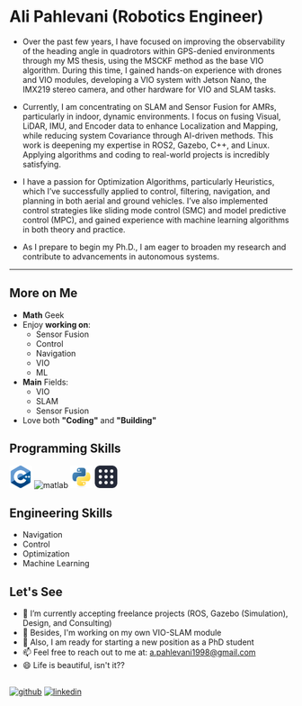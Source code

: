 # Ali Pahlevani (Robotics Engineer)
- Over the past few years, I have focused on improving the observability of the heading angle in quadrotors within GPS-denied environments through my MS thesis, using the MSCKF method as the base VIO algorithm. During this time, I gained hands-on experience with drones and VIO modules, developing a VIO system with Jetson Nano, the IMX219 stereo camera, and other hardware for VIO and SLAM tasks.

- Currently, I am concentrating on SLAM and Sensor Fusion for AMRs, particularly in indoor, dynamic environments. I focus on fusing Visual, LiDAR, IMU, and Encoder data to enhance Localization and Mapping, while reducing system Covariance through AI-driven methods. This work is deepening my expertise in ROS2, Gazebo, C++, and Linux. Applying algorithms and coding to real-world projects is incredibly satisfying.

- I have a passion for Optimization Algorithms, particularly Heuristics, which I’ve successfully applied to control, filtering, navigation, and planning in both aerial and ground vehicles. I’ve also implemented control strategies like sliding mode control (SMC) and model predictive control (MPC), and gained experience with machine learning algorithms in both theory and practice.

- As I prepare to begin my Ph.D., I am eager to broaden my research and contribute to advancements in autonomous systems.

---
## More on Me
* **Math** Geek
* Enjoy **working on**:
    - Sensor Fusion
    - Control
    - Navigation
    - VIO
    - ML
* **Main** Fields:
    - VIO
    - SLAM
    - Sensor Fusion
* Love both **"Coding"** and **"Building"**

## Programming Skills
<div><img src="https://raw.githubusercontent.com/devicons/devicon/master/icons/cplusplus/cplusplus-original.svg" alt="cplusplus" width="40" height="40"/> <img src="https://upload.wikimedia.org/wikipedia/commons/2/21/Matlab_Logo.png" alt="matlab" width="40" height="40"/> <img src="https://raw.githubusercontent.com/devicons/devicon/master/icons/python/python-original.svg" alt="python" width="40" height="40"/> <img src="https://github.com/tandpfun/skill-icons/blob/main/icons/ROS-Dark.svg" alt="ros" width="40" height="40"/></div>

## Engineering Skills
+ Navigation
+ Control
+ Optimization
+ Machine Learning

## Let's See
- 🔭 I’m currently accepting freelance projects (ROS, Gazebo (Simulation), Design, and Consulting)
- 🌱 Besides, I'm working on my own VIO-SLAM module
- 💬 Also, I am ready for starting a new position as a PhD student
- 📫 Feel free to reach out to me at: a.pahlevani1998@gmail.com 
- 😄 Life is beautiful, isn't it??

##
[<img src='https://cdn.jsdelivr.net/npm/simple-icons@3.0.1/icons/github.svg' alt='github' height='40'>](https://github.com/ali-pahlevani)  [<img src='https://cdn.jsdelivr.net/npm/simple-icons@3.0.1/icons/linkedin.svg' alt='linkedin' height='40'>](https://www.linkedin.com/in/ali-pahlevani/)  
